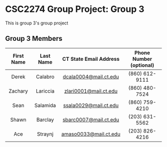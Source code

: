 # CSC2274 Group Project: Group 3

This is group 3's group project

## Group 3 Members
| First Name    | Last Name     | CT State Email Address  | Phone Number (optional) |
|     :---:     |     :---:     |          :---:          |          :---:          |
| Derek         | Calabro       | dcala0004@mail.ct.edu   | (860) 612-9111          |
| Zachary       | Lariccia      | zlari0001@mail.ct.edu   | (860) 480-7524          |
| Sean          | Salamida      | ssala0029@mail.ct.edu   | (860) 759-4210          | 
| Shawn         | Barclay       | sbarc0007@mail.ct.edu   | (203) 631-5562          |
| Ace           | Straynj       | amaso0033@mail.ct.edu   | (203) 826-4216          |
